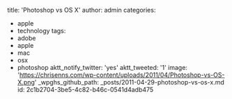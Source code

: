 title: 'Photoshop vs OS X'
author: admin
categories:
  - apple
  - technology
tags:
  - adobe
  - apple
  - mac
  - osx
  - photoshop
aktt_notify_twitter: 'yes'
aktt_tweeted: '1'
image: 'https://chrisenns.com/wp-content/uploads/2011/04/Photoshop-vs-OS-X.png'
_wpghs_github_path: _posts/2011-04-29-photoshop-vs-os-x.md
id: 2c1b2704-3be5-4c82-b46c-0541d4adb475

